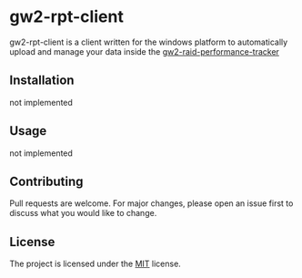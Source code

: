 # gw2-rpt-client

gw2-rpt-client is a client written for the windows platform to automatically upload and manage your data inside the [gw2-raid-performance-tracker](https://github.com/soridev/gw2-raid-performance-tracker)

## Installation

not implemented

## Usage

not implemented

## Contributing
Pull requests are welcome. For major changes, please open an issue first to discuss what you would like to change.

## License
The project is licensed under the  [MIT](https://choosealicense.com/licenses/mit/) license.

